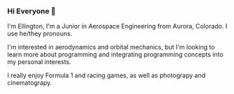 ### Hi Everyone 👋

I'm Ellington, I'm a Junior in Aerospace Engineering from Aurora, Colorado. I use he/they pronouns. 

I'm interested in aerodynamics and orbital mechanics, but I'm looking to learn more about programming and integrating programming concepts into my personal interests.

I really enjoy Formula 1 and racing games, as well as photograpy and cinematograpy. 


<!--
**EllingtonS/EllingtonS** is a ✨ _special_ ✨ repository because its `README.md` (this file) appears on your GitHub profile.

Here are some ideas to get you started:

- 🔭 I’m currently working on ...
- 🌱 I’m currently learning ...
- 👯 I’m looking to collaborate on ...
- 🤔 I’m looking for help with ...
- 💬 Ask me about ...
- 📫 How to reach me: ...
- 😄 Pronouns: ...
- ⚡ Fun fact: ...
-->
